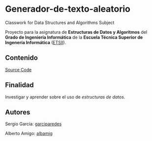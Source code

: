 # Generador-de-texto-aleatorio
Classwork for Data Structures and Algorithms Subject

Proyecto para la asignatura de **Estructuras de Datos y Algoritmos** del **Grado de Ingeniería Informática** de la **Escuela Técnica Superior de Ingenería Informática** ([ETSII](inf.uva.es)).


Contenido
----

[Source Code](src/)


Finalidad
----
Investigar y aprender sobre el uso de _estructuras de datos_.


Autores
----
Sergio García: [garciparedes](https://github.com/garciparedes)

Alberto Amigo: [albamig](https://github.com/albamig)

